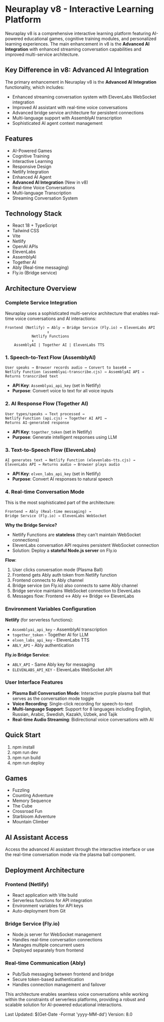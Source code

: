 ﻿# Neuraplay v8 - Interactive Learning Platform

Neuraplay v8 is a comprehensive interactive learning platform featuring AI-powered educational games, cognitive training modules, and personalized learning experiences. The main enhancement in v8 is the **Advanced AI Integration** with enhanced streaming conversation capabilities and improved multi-service architecture.

## Key Difference in v8: Advanced AI Integration

The primary enhancement in Neuraplay v8 is the **Advanced AI Integration** functionality, which includes:
- Enhanced streaming conversation system with ElevenLabs WebSocket integration
- Improved AI assistant with real-time voice conversations
- Advanced bridge service architecture for persistent connections
- Multi-language support with AssemblyAI transcription
- Sophisticated AI agent context management

## Features
- AI-Powered Games
- Cognitive Training
- Interactive Learning
- Responsive Design
- Netlify Integration
- Enhanced AI Agent
- **Advanced AI Integration** (New in v8)
- Real-time Voice Conversations
- Multi-language Transcription
- Streaming Conversation System

## Technology Stack
- React 18 + TypeScript
- Tailwind CSS
- Vite
- Netlify
- OpenAI APIs
- ElevenLabs
- AssemblyAI
- Together AI
- Ably (Real-time messaging)
- Fly.io (Bridge service)

## Architecture Overview

### Complete Service Integration

Neuraplay uses a sophisticated multi-service architecture that enables real-time voice conversations and AI interactions:

```
Frontend (Netlify) ↔ Ably ↔ Bridge Service (Fly.io) ↔ ElevenLabs API
                   ↕
            Netlify Functions
            ↕
    AssemblyAI | Together AI | ElevenLabs TTS
```

### 1. Speech-to-Text Flow (AssemblyAI)
```
User speaks → Browser records audio → Convert to base64 → 
Netlify Function (assemblyai-transcribe.cjs) → AssemblyAI API → 
Returns transcribed text
```
- **API Key**: `Assemblyai_api_key` (set in Netlify)
- **Purpose**: Convert voice to text for all voice inputs

### 2. AI Response Flow (Together AI)
```
User types/speaks → Text processed → 
Netlify Function (api.cjs) → Together AI API → 
Returns AI-generated response
```
- **API Key**: `together_token` (set in Netlify)
- **Purpose**: Generate intelligent responses using LLM

### 3. Text-to-Speech Flow (ElevenLabs)
```
AI generates text → Netlify Function (elevenlabs-tts.cjs) → 
ElevenLabs API → Returns audio → Browser plays audio
```
- **API Key**: `elven_labs_api_key` (set in Netlify)
- **Purpose**: Convert AI responses to natural speech

### 4. Real-time Conversation Mode

This is the most sophisticated part of the architecture:

```
Frontend → Ably (Real-time messaging) → 
Bridge Service (Fly.io) → ElevenLabs WebSocket
```

**Why the Bridge Service?**
- Netlify Functions are **stateless** (they can't maintain WebSocket connections)
- ElevenLabs conversation API requires persistent WebSocket connection
- Solution: Deploy a **stateful Node.js server** on Fly.io

**Flow**:
1. User clicks conversation mode (Plasma Ball)
2. Frontend gets Ably auth token from Netlify function
3. Frontend connects to Ably channel
4. Bridge service (on Fly.io) also connects to same Ably channel
5. Bridge service maintains WebSocket connection to ElevenLabs
6. Messages flow: Frontend ↔ Ably ↔ Bridge ↔ ElevenLabs

### Environment Variables Configuration

**Netlify** (for serverless functions):
- `Assemblyai_api_key` - AssemblyAI transcription
- `together_token` - Together AI for LLM
- `elven_labs_api_key` - ElevenLabs TTS
- `ABLY_API` - Ably authentication

**Fly.io Bridge Service**:
- `ABLY_API` - Same Ably key for messaging
- `ELEVENLABS_API_KEY` - ElevenLabs WebSocket API

### User Interface Features

- **Plasma Ball Conversation Mode**: Interactive purple plasma ball that serves as the conversation mode toggle
- **Voice Recording**: Single-click recording for speech-to-text
- **Multi-language Support**: Support for 8 languages including English, Russian, Arabic, Swedish, Kazakh, Uzbek, and Tajik
- **Real-time Audio Streaming**: Bidirectional voice conversations with AI

## Quick Start
1. npm install
2. npm run dev
3. npm run build
4. npm run deploy

## Games
- Fuzzling
- Counting Adventure
- Memory Sequence
- The Cube
- Crossroad Fun
- Starbloom Adventure
- Mountain Climber

## AI Assistant Access
Access the advanced AI assistant through the interactive interface or use the real-time conversation mode via the plasma ball component.

## Deployment Architecture

### Frontend (Netlify)
- React application with Vite build
- Serverless functions for API integration
- Environment variables for API keys
- Auto-deployment from Git

### Bridge Service (Fly.io)
- Node.js server for WebSocket management
- Handles real-time conversation connections
- Manages multiple concurrent users
- Deployed separately from frontend

### Real-time Communication (Ably)
- Pub/Sub messaging between frontend and bridge
- Secure token-based authentication
- Handles connection management and failover

This architecture enables seamless voice conversations while working within the constraints of serverless platforms, providing a robust and scalable solution for AI-powered educational interactions.

Last Updated: $(Get-Date -Format 'yyyy-MM-dd')
Version: 8.0
